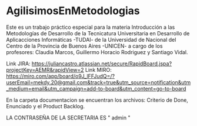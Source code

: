 # AgilisimosEnMetodologias

Este es un trabajo práctico especial para la materia Introducción a las Metodologías de Desarrollo de la Tecnicatura Universitaria en Desarrollo de Aplicacciones Informáticas -TUDAI- de la Universidad de Nacional del Centro de la Provincia de Buenos Aires -UNICEN- a cargo de los profesores: Claudia Marcos, Guillermo Horacio Rodriguez y Santiago Vidal.

Link JIRA: https://juliancastro.atlassian.net/secure/RapidBoard.jspa?projectKey=AEMR&rapidView=2
Link MIRO: https://miro.com/app/board/o9J_lFFJudQ=/?userEmail=mekdy.20@gmail.com&track=true&utm_source=notification&utm_medium=email&utm_campaign=add-to-board&utm_content=go-to-board

En la carpeta documentacion se encuentran los archivos: Criterio de Done, Enunciado y el Product Backlog.





LA CONTRASEÑA DE LA SECRETARIA ES  " admin "